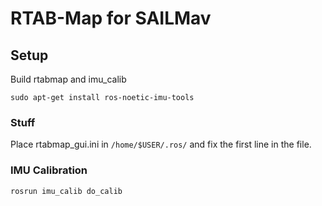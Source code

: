 # RTAB-Map for SAILMav

## Setup
Build rtabmap and imu_calib

```
sudo apt-get install ros-noetic-imu-tools
```

### Stuff
Place rtabmap_gui.ini in `/home/$USER/.ros/` and fix the first line in the file.   

### IMU Calibration
```
rosrun imu_calib do_calib
```


